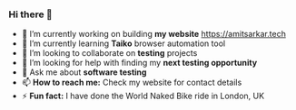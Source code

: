 ### Hi there 👋

<!--
**amitsarkar007/amitsarkar007** is a ✨ _special_ ✨ repository because its `README.md` (this file) appears on your GitHub profile.

Here are some ideas to get you started:

- 🔭 I’m currently working on ...
- 🌱 I’m currently learning ...
- 👯 I’m looking to collaborate on ...
- 🤔 I’m looking for help with ...
- 💬 Ask me about ...
- 📫 How to reach me: ...
- 😄 Pronouns: ...
- ⚡ Fun fact: ...
-->

- 🔭 I’m currently working on building **my website** https://amitsarkar.tech
- 🌱 I’m currently learning **Taiko** browser automation tool
- 👯 I’m looking to collaborate on **testing** projects
- 🤔 I’m looking for help with finding my **next testing opportunity**
- 💬 Ask me about **software testing**
- 📫 **How to reach me:** Check my website for contact details
- ⚡ **Fun fact:** I have done the World Naked Bike ride in London, UK
